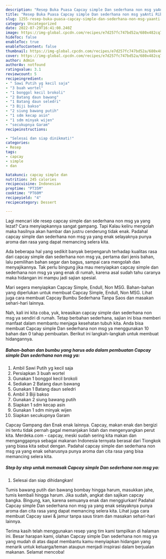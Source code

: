 ```yaml
---
description: "Resep Buka Puasa Capcay simple Dan sederhana non msg yaAnti Ribet"
title: "Resep Buka Puasa Capcay simple Dan sederhana non msg yaAnti Ribet"
slug: 1255-resep-buka-puasa-capcay-simple-dan-sederhana-non-msg-yaanti-ribet
category: Uncategorized
date: 2022-07-29T16:41:08.240Z
image: https://img-global.cpcdn.com/recipes/e7d257fc747bd52a/680x482cq70/capcay-simple-dan-sederhana-non-msg-ya-foto-resep-utama.jpg
hideToc: false
enableToc: true
enableTocContent: false
thumbnail: https://img-global.cpcdn.com/recipes/e7d257fc747bd52a/680x482cq70/capcay-simple-dan-sederhana-non-msg-ya-foto-resep-utama.jpg
cover: https://img-global.cpcdn.com/recipes/e7d257fc747bd52a/680x482cq70/capcay-simple-dan-sederhana-non-msg-ya-foto-resep-utama.jpg
author: Admin
authorAv: notfound
ratingvalue: 3.1
reviewcount: 5
recipeingredient:
- " Sawi Putih yg kecil saja"
- "3 buah wortel"
- "1 bonggol kecil brokoli"
- "2 Batang daun bawang"
- "1 Batang daun seledri"
- "3 Biji bakso"
- "2 siung bawang putih"
- "1 sdm kecap asin"
- "1 sdm minyak wijen"
- "secukupnya Garam"
recipeinstructions:

- "Selesai dan siap dinikmati!"
categories:
- Resep
tags:
- capcay
- simple
- dan

katakunci: capcay simple dan 
nutrition: 245 calories
recipecuisine: Indonesian
preptime: "PT35M"
cooktime: "PT60M"
recipeyield: "4"
recipecategory: Dessert

---
```



Lagi mencari ide resep capcay simple dan sederhana non msg ya yang lezat? Cara menyiapkannya sangat gampang. Tapi Kalau keliru mengolah maka hasilnya akan hambar dan justru cenderung tidak enak. Padahal capcay simple dan sederhana non msg ya yang enak selayaknya punya aroma dan rasa yang dapat memancing selera kita.


Ada beberapa hal yang sedikit banyak berpengaruh terhadap kualitas rasa dari capcay simple dan sederhana non msg ya, pertama dari jenis bahan, lalu pemilihan bahan segar dan bagus, sampai cara mengolah dan menyajikannya. Tak perlu bingung jika mau menyiapkan capcay simple dan sederhana non msg ya yang enak di rumah, karena asal sudah tahu caranya maka hidangan ini mampu jadi sajian spesial.

Mari segera menyiapkan Capcay Simple, Endull, Non MSG. Bahan-bahan yang diperlukan untuk membuat Capcay Simple, Endull, Non MSG. Lihat juga cara membuat Capcay Bumbu Sederhana Tanpa Saos dan masakan sehari-hari lainnya.


Nah, kali ini kita coba, yuk, kreasikan capcay simple dan sederhana non msg ya sendiri di rumah. Tetap berbahan sederhana, sajian ini bisa memberi manfaat dalam membantu menjaga kesehatan tubuh kita. Anda bisa membuat Capcay simple Dan sederhana non msg ya menggunakan 10 bahan dan 0 tahap pembuatan. Berikut ini langkah-langkah untuk membuat hidangannya.

<!--inarticleads1-->

##### Bahan-bahan dan bumbu yang harus ada dalam pembuatan Capcay simple Dan sederhana non msg ya:

1. Ambil  Sawi Putih yg kecil saja
1. Persiapkan 3 buah wortel
1. Gunakan 1 bonggol kecil brokoli
1. Sediakan 2 Batang daun bawang
1. Gunakan 1 Batang daun seledri
1. Ambil 3 Biji bakso
1. Gunakan 2 siung bawang putih
1. Siapkan 1 sdm kecap asin
1. Gunakan 1 sdm minyak wijen
1. Siapkan secukupnya Garam


Capcay Gampang dan Enak enak lainnya. Capcay, makan enak dan bergizi ini tentu tidak pernah gagal memanjakan lidah dan mengenyangkan perut kita. Merdeka.com - capcay, meski sudah sering kita makan dan menganggapnya sebagai makanan Indonesia ternyata berasal dari Tiongkok yang biasa kita sebut dengan. Padahal capcay simple dan sederhana non msg ya yang enak seharusnya punya aroma dan cita rasa yang bisa memancing selera kita. 

<!--inarticleads2-->

##### Step by step untuk memasak Capcay simple Dan sederhana non msg ya:


1. Selesai dan siap dihidangkan!

Tumis bawang putih dan bawang bombay hingga harum, masukkan jahe, tumis kembali hingga harum. Jika sudah, angkat dan sajikan capcay bangka. Bingung, kan, karena semuanya enak dan menggiurkan! Padahal Capcay simple Dan sederhana non msg ya yang enak selayaknya punya aroma dan cita rasa yang dapat memancing selera kita. Lihat juga cara membuat Capcay sawi &amp; jamur tanpa saus tiram dan masakan sehari-hari lainnya. 

Terima kasih telah menggunakan resep yang tim kami tampilkan di halaman ini. Besar harapan kami, olahan Capcay simple Dan sederhana non msg ya yang mudah di atas dapat membantu kamu menyiapkan hidangan yang menarik untuk keluarga/teman ataupun menjadi inspirasi dalam berjualan makanan. Selamat mencoba!
